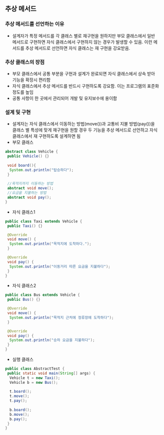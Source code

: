 ## 추상 메서드

### 추상 메서드를 선언하는 이유

- 설계자가 특정 메서드를 각 클래스 별로 재구현을 원하지만 부모 클래스에서 일반 메서드로 구현하면 자식 클래스에서 구현하지 않는 경우가 발생할 수 있음. 이런 메서드를 추상 메서드로 선언하면 자식 클래스는 재 구현을 강요받음.

### 추상 클래스의 장점

- 부모 클래스에서 공통 부분을 구현과 설계가 완료되면 자식 클래스에서 상속 받아 기능을 확장시 편리함
- 자식 클래스에서 추상 메서드를 반드시 구현하도록 강요함. 이는 프로그램의 표준화 정도를 높임
- 공통 사항이 한 곳에서 관리되어 개발 및 유지보수에 용이함

### 설계 및 구현

- 설계자는 자식 클래스에서 이동하는 방법(move())과 교통비 지불 방법(pay())을 클래스 별 특성에 맞게 재구현을 원할 경우 두 기능을 추상 메서드로 선언하고 자식 클래스에서 재 구현하도록 설계하면 됨
- 부모 클래스

```java
abstract class Vehicle {
 public Vehicle() {}
 
 void board(){
  System.out.println("탑승하다");
 }
 
 //목적지까지 이동하는 방법
 abstract void move();
 //요금을 지불하는 방법
 abstract void pay();
}
```

- 자식 클래스1

```java
public class Taxi extends Vehicle {
 public Taxi() {}

 @Override
 void move() {
  System.out.println("목적지에 도착하다.");
 }

 @Override
 void pay() {
  System.out.println("이동거리 따른 요금을 지불하다");
 }
}
```

- 자식 클래스2

```java
public class Bus extends Vehicle {
 public Bus() {}

 @Override
 void move() {
  System.out.println("목적지 근처에 정류장에 도착하다");
 }

 @Override
 void pay() {
  System.out.println("승차 요금을 지불하다");
 }
} 
```

- 실행 클래스

```java
public class AbstractTest {
 public static void main(String[] args) {
  Vehicle t = new Taxi();
  Vehicle b = new Bus();
  
  t.board();
  t.move();
  t.pay();
  
  b.board();
  b.move();
  b.pay();
 }
} 
```

